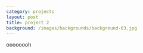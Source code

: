 ```yaml
---
category: projects
layout: post
title: project 2
background: /images/backgrounds/background-03.jpg
---
```

oooooooh